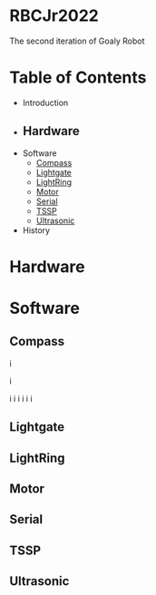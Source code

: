# RBCJr2022
The second iteration of Goaly Robot

# Table of Contents 
- Introduction
- Hardware
  - 
- Software
  - [Compass](#Compass)
  - [Lightgate](#Lightgate)
  - [LightRing](#Lightring)
  - [Motor](#Motor)
  - [Serial](#Serial)
  - [TSSP](#TSSP)
  - [Ultrasonic](#Ultrasonic)
- History

# Hardware

# Software

## Compass
i






i











i
i
i
i
i
i


## Lightgate
## LightRing
## Motor
## Serial
## TSSP
## Ultrasonic
